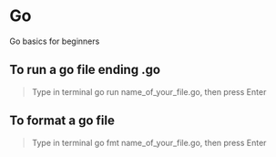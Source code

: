 # Go
Go basics for beginners
## To run a go file ending .go
> Type in terminal  go run name_of_your_file.go, then press Enter
## To format a go file
> Type in terminal  go fmt name_of_your_file.go, then press Enter
